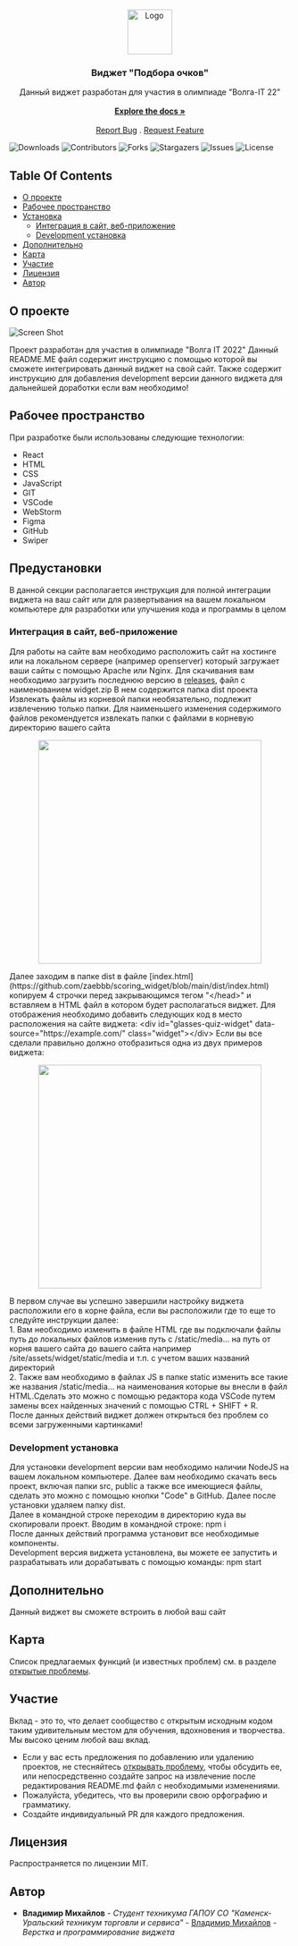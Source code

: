 <br/>
<p align="center">
  <a href="https://github.com/zaebbb/scoring_widget">
    <img src="https://github.com/zaebbb/scoring_widget/blob/main/public/logo192.png?raw=true" alt="Logo" width="80" height="80">
  </a>

  <h3 align="center">Виджет "Подбора очков"</h3>

  <p align="center">
    Данный виджет разработан для участия в олимпиаде "Волга-IT 22"
    <br/>
    <br/>
    <a href="https://github.com/zaebbb/scoring_widget"><strong>Explore the docs »</strong></a>
    <br/>
    <br/>
    <a href="https://github.com/zaebbb/scoring_widget/issues">Report Bug</a>
    .
    <a href="https://github.com/zaebbb/scoring_widget/issues">Request Feature</a>
  </p>
</p>

![Downloads](https://img.shields.io/github/downloads/zaebbb/scoring_widget/total) ![Contributors](https://img.shields.io/github/contributors/zaebbb/scoring_widget?color=dark-green) ![Forks](https://img.shields.io/github/forks/zaebbb/scoring_widget?style=social) ![Stargazers](https://img.shields.io/github/stars/zaebbb/scoring_widget?style=social) ![Issues](https://img.shields.io/github/issues/zaebbb/scoring_widget) ![License](https://img.shields.io/github/license/zaebbb/scoring_widget) 

## Table Of Contents

* [О проекте](#о-проекте)
* [Рабочее пространство](#рабочее-пространство)
* [Установка](#предустановки)
  * [Интеграция в сайт, веб-приложение](#интеграция-в-сайт-веб-приложение)
  * [Development установка](#development-установка)
* [Дополнительно](#дополнительно)
* [Карта](#карта)
* [Участие](#участие)
* [Лицензия](#лицензия)
* [Автор](#автор)

## О проекте

![Screen Shot](https://sun9-22.userapi.com/s/v1/if2/HmuTjyWe3ec8S2pLq2BeI3zj2GrtwKMZsloVWzaSYPilF_aM3q1W348dbvHJBizckEulMgfKdCZEqESn9CmfC386.jpg?size=1280x647&quality=96&type=album)

Проект разработан для участия в олимпиаде "Волга IT 2022"
Данный README.ME файл содержит инструкцию с помощью которой вы сможете интегрировать данный виджет на свой сайт.
Также содержит инструкцию для добавления development версии данного виджета для дальнейшей доработки если вам необходимо!

## Рабочее пространство

При разработке были использованы следующие технологии:
- React
- HTML
- CSS
- JavaScript
- GIT
- VSCode
- WebStorm
- Figma
- GitHub
- Swiper


## Предустановки

В данной секции располагается инструкция для полной интеграции виджета на ваш сайт или для развертывания на вашем локальном компьютере для разработки или улучшения кода и программы в целом

### Интеграция в сайт, веб-приложение

Для работы на сайте вам необходимо расположить сайт на хостинге или на локальном сервере (например openserver) который загружает ваши сайты с помощью Apache или Nginx. 
Для скачивания вам необходимо загрузить последнюю версию в [releases](https://github.com/zaebbb/scoring_widget/releases/tag/widget), файл с наименованием widget.zip
В нем содержится папка dist проекта
Извлекать файлы из корневой папки необязательно, подлежит извлечению только папки. 
Для наименьшего изменения содержимого файлов рекомендуется извлекать папки с файлами в корневую директорию вашего сайта
<p align="center">
<img src="https://sun3-8.userapi.com/s/v1/if2/RfWng8swuuwurkAiDN2DgN2TSX_MelwhOMERfsVchPDBf5QUAVfLZfNWxojgpxGB54z9N5ke7RtjAHbGq2GCO3dE.jpg?size=576x281&quality=96&type=album" width="400" />
</p>
Далее заходим в папке dist в файле [index.html](https://github.com/zaebbb/scoring_widget/blob/main/dist/index.html) копируем 4 строчки перед закрывающимся тегом "&#60;/head&#62;" и вставляем в HTML файл в котором будет располагаться виджет. Для отображения необходимо добавить следующих код в место расположения на сайте виджета:
&#60;div id="glasses-quiz-widget" data-source="https://example.com/" class="widget"&#62;&#60;/div&#62;
Если вы все сделали правильно должно отобразиться одна из двух примеров виджета:
<p align="center">
<img src="https://sun3-16.userapi.com/s/v1/if2/ARZTdxJFd6ROzM_PuVZhtLKVPKX3F_Pz0u0iJLE7qdxaHY0zY1zo4YK69wUblO9nVJN5lvi5IZsPJrJyG1lyMuYe.jpg?size=780x684&quality=96&type=album" width="400" />
</p>
В первом случае вы успешно завершили настройку виджета расположили его в корне файла, если вы расположили где то еще то следуйте инструкции далее: <br>
1. Вам необходимо изменить в файле HTML где вы подключали файлы путь до локальных файлов изменив путь с /static/media... на путь от корня вашего сайта до вашего сайта например /site/assets/widget/static/media и т.п. с учетом ваших названий директорий<br>
2. Также вам необходимо в файлах JS в папке static изменить все такие же названия /static/media... на наименования которые вы внесли в файл HTML.Сделать это можно с помощью редактора кода VSCode путем замены всех найденных значений с помощью CTRL + SHIFT + R. <br>
После данных действий виджет должен открыться без проблем со всеми загруженными картинками!

### Development установка

Для установки development версии вам необходимо наличии NodeJS на вашем локальном компьютере. 
Далее вам необходимо скачать весь проект, включая папки src, public а также все имеющиеся файлы, сделать это можно с помощью кнопки "Code" в GitHub. Далее после установки удаляем папку dist. <br>
Далее в командной строке переходим в директорию куда вы скопировали проект.
Вводим в командной строке: npm i <br>
После данных действий программа установит все необходимые компоненты. <br>
Development версия виджета установлена, вы можете ее запустить и разрабатывать или дорабатывать с помощью команды: npm start

## Дополнительно

Данный виджет вы сможете встроить в любой ваш сайт

## Карта 

Список предлагаемых функций (и известных проблем) см. в разделе [открытые проблемы](https://github.com/zaebbb/scoring_widget/issues).

## Участие

Вклад - это то, что делает сообщество с открытым исходным кодом таким удивительным местом для обучения, вдохновения и творчества. Мы высоко ценим любой ваш вклад.
* Если у вас есть предложения по добавлению или удалению проектов, не стесняйтесь [открывать проблему](https://github.com/zaebbb/scoring_widget/issues/new), чтобы обсудить ее, или непосредственно создайте запрос на извлечение после редактирования README.md файл с необходимыми изменениями.
* Пожалуйста, убедитесь, что вы проверили свою орфографию и грамматику.
* Создайте индивидуальный PR для каждого предложения.




## Лицензия

Распространяется по лицензии MIT. 

## Автор

* **Владимир Михайлов** - *Студент техникума ГАПОУ СО "Каменск-Уральский техникум торговли и сервиса"* - [Владимир Михайлов](https://github.com/zaebbb) - *Верстка и программирование виджета*


